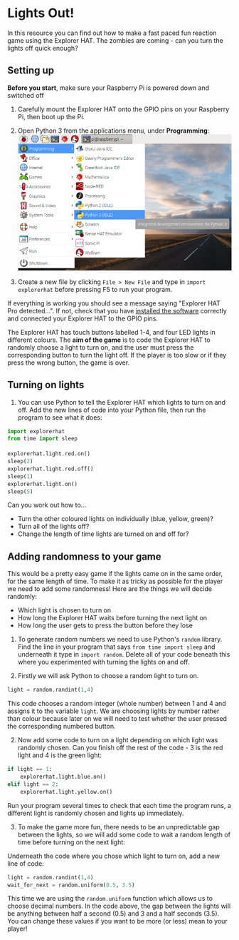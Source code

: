 # Lights Out!

In this resource you can find out how to make a fast paced fun reaction game using the Explorer HAT. The zombies are coming - can you turn the lights off quick enough? 

## Setting up 

**Before you start**, make sure your Raspberry Pi is powered down and switched off 

1. Carefully mount the Explorer HAT onto the GPIO pins on your Raspberry Pi, then boot up the Pi.

2. Open Python 3 from the applications menu, under **Programming**: ![](images/python3-app-menu.png)

3. Create a new file by clicking `File > New File` and type in `import explorerhat` before pressing F5 to run your program.

If everything is working you should see a message saying "Explorer HAT Pro detected...". If not, check that you have [installed the software](software.md) correctly and connected your Explorer HAT to the GPIO pins. 

The Explorer HAT has touch buttons labelled 1-4, and four LED lights in different colours. The **aim of the game** is to code the Explorer HAT to randomly choose a light to turn on, and the user must press the corresponding button to turn the light off. If the player is too slow or if they press the wrong button, the game is over.  


## Turning on lights

1. You can use Python to tell the Explorer HAT which lights to turn on and off. Add the new lines of code into your Python file, then run the program to see what it does:

```python
import explorerhat
from time import sleep

explorerhat.light.red.on()
sleep(2)
explorerhat.light.red.off()
sleep(1)
explorerhat.light.on()
sleep(5)
```

Can you work out how to...
* Turn the other coloured lights on individually (blue, yellow, green)?
* Turn all of the lights off?
* Change the length of time lights are turned on and off for?


## Adding randomness to your game

This would be a pretty easy game if the lights came on in the same order, for the same length of time. To make it as tricky as possible for the player we need to add some randomness! Here are the things we will decide randomly:

* Which light is chosen to turn on
* How long the Explorer HAT waits before turning the next light on
* How long the user gets to press the button before they lose

1. To generate random numbers we need to use Python's `random` library. Find the line in your program that says `from time import sleep` and underneath it type in `import random`. Delete all of your code beneath this where you experimented with turning the lights on and off.

2. Firstly we will ask Python to choose a random light to turn on. 

```python
light = random.randint(1,4)
```

This code chooses a random integer (whole number) between 1 and 4 and assigns it to the variable `light`. We are choosing lights by number rather than colour because later on we will need to test whether the user pressed the corresponding numbered button.

2. Now add some code to turn on a light depending on which light was randomly chosen. Can you finish off the rest of the code - 3 is the red light and 4 is the green light:

```python
if light == 1:
    explorerhat.light.blue.on()
elif light == 2:
    explorerhat.light.yellow.on()
```

Run your program several times to check that each time the program runs, a different light is randomly chosen and lights up immediately. 

3. To make the game more fun, there needs to be an unpredictable gap between the lights, so we will add some code to wait a random length of time before turning on the next light:

Underneath the code where you chose which light to turn on, add a new line of code:

```python
light = random.randint(1,4)
wait_for_next = random.uniform(0.5, 3.5)
```
This time we are using the `random.uniform` function which allows us to choose decimal numbers. In the code above, the gap between the lights will be anything between half a second (0.5) and 3 and a half seconds (3.5). You can change these values if you want to be more (or less) mean to your player!




